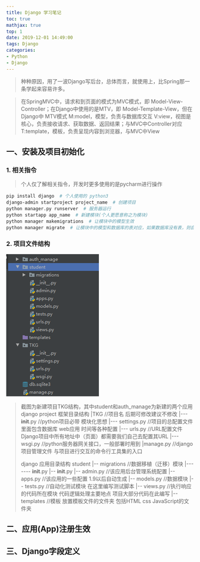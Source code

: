```yaml
---
title: Django 学习笔记
toc: true
mathjax: true
top: 1
date: 2019-12-01 14:49:00
tags: Django
categories:
- Python
- Django
---
```


> 种种原因，用了一波Django写后台，总体而言，就使用上，比Spring那一条学起来容易许多。

<!-- more -->

> 在SpringMVC中，请求和到页面的模式为MVC模式，即 Model-View-Controller；在Django中使用的是MTV，即 Model-Template-View，但在Django中
> MTV模式
> M:model，模型，负责与数据库交互
> V:view，视图是核心，负责接收请求、获取数据、返回结果；与MVC中Controller对应
> T:template，模板，负责呈现内容到浏览器，与MVC中View

## 一、安装及项目初始化

### 1. 相关指令

> 个人仅了解相关指令，开发时更多使用的是pycharm进行操作

```bash
pip install django  # 个人使用的 python3
django-admin startproject project_name  # 创建项目
python manager.py runserver  # 服务器运行
python startapp app_name  # 新建模块(个人更愿意称之为模块)
python manager makemigrations  # 让模块中的模型生效
python manager migrate  # 让模块中的模型和数据库的表对应，如果数据库没有表，则自动建立
```

### 2. 项目文件结构

![1575185066070](DjangoLearning/1575185066070.png)

> 截图为新建项目TKG结构，其中student和auth_manage为新建的两个应用
> django project  框架目录结构
> |TKG             //项目名 后期可修改建议不修改
> |--- __init__.py        //python项目必带  模块化思想
> |--- settings.py        //项目的总配置文件  里面包含数据库 web应用 时间等各种配置
> |--- urls.py            //URL配置文件  Django项目中所有地址中（页面）都需要我们自己去配置其URL
> |--- wsgi.py            //python服务器网关接口，一般部署时用到
> |manage.py              //django项目管理文件 与项目进行交互的命令行工具集的入口
>
> django 应用目录结构
> student
> |-- migrations                         //数据移植（迁移）模块
> |------- __init__.py
> |-- __init__.py
> |-- admin.py                            //该应用后台管理系统配置
> |-- apps.py                             //该应用的一些配置 1.9以后自动生成
> |-- models.py                           //数据模块
> |-- tests.py                            //自动化测试模块  在这里编写测试脚本
> |-- views.py                            //执行响应的代码所在模块  代码逻辑处理主要地点  项目大部分代码在此编写
> |--templates                            //模板 放置模板文件的文件夹  包括HTML css JavaScript的文件夹

## 二、应用(App)注册生效

## 三、Django字段定义